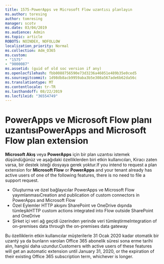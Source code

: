 ```yaml
---
title: 1575-PowerApps ve Microsoft Flow uzantısı planlayın
ms.author: toresing
author: tomresing
manager: scotv
ms.date: 03/04/2019
ms.audience: Admin
ms.topic: article
ROBOTS: NOINDEX, NOFOLLOW
localization_priority: Normal
ms.collection: Adm_O365
ms.custom:
- "1575"
- "9000087"
ms.assetid: (guid of old soc version if any)
ms.openlocfilehash: fbb0088756590e73d3236a46051e489b35e0ced5
ms.sourcegitcommit: 1d98db8acb9959aba3b5e308a567ade6b62da56c
ms.translationtype: MT
ms.contentlocale: tr-TR
ms.lasthandoff: 08/22/2019
ms.locfileid: "36554749"
---
```

# <a name="powerapps-and-microsoft-flow-plan-extension"></a><span data-ttu-id="c389a-102">PowerApps ve Microsoft Flow planı uzantısı</span><span class="sxs-lookup"><span data-stu-id="c389a-102">PowerApps and Microsoft Flow plan extension</span></span>

<span data-ttu-id="c389a-103">**Microsoft Akış** veya **PowerApps** için bir plan uzantısı istemek düşündüğünüz ve aşağıdaki özelliklerden biri etkin kullanıcıları, Kiracı zaten varsa, bir destek isteği dosyaya gerek yoktur.</span><span class="sxs-lookup"><span data-stu-id="c389a-103">If you intend to request a plan extension for **Microsoft Flow** or **PowerApps** and your tenant already has active users of one of the following features, there is no need to file a support request.</span></span>

- <span data-ttu-id="c389a-104">Oluşturma ve özel bağlayıcılar PowerApps ve Microsoft Flow yayımlanması</span><span class="sxs-lookup"><span data-stu-id="c389a-104">Creation and publication of custom connectors in PowerApps and Microsoft Flow</span></span>
- <span data-ttu-id="c389a-105">Özel Eylemler HTTP akışını SharePoint ve OneDrive dışında tümleşik</span><span class="sxs-lookup"><span data-stu-id="c389a-105">HTTP custom actions integrated into Flow outside SharePoint and OneDrive</span></span>
- <span data-ttu-id="c389a-106">Şirket içi veri ağ geçidi üzerinden yerinde veri tümleştirme</span><span class="sxs-lookup"><span data-stu-id="c389a-106">Integration of on-premises data through the on-premises  data gateway</span></span>

<span data-ttu-id="c389a-107">Bu özelliklerin etkin kullanıcılar müşterilerle 31 Ocak 2020 kadar otomatik bir uzantý ya da bunların varolan Office 365 abonelik süresi sona erme tarihi alın, hangisi daha uzundur.</span><span class="sxs-lookup"><span data-stu-id="c389a-107">Customers with active users of these features will get an automatic extension until January 31, 2020, or the expiration of their existing Office 365 subscription term, whichever is longer.</span></span>